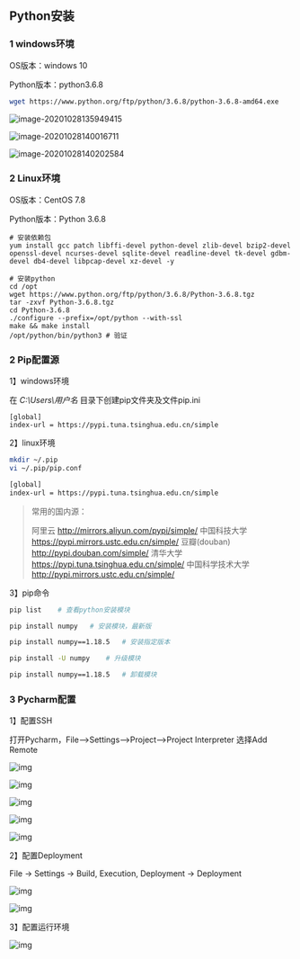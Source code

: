 ## Python安装

### 1 windows环境

OS版本：windows 10

Python版本：python3.6.8

```bash
wget https://www.python.org/ftp/python/3.6.8/python-3.6.8-amd64.exe
```

![image-20201028135949415](D:\Notes\Python\image\image-20201028135949415.png)

![image-20201028140016711](D:\Notes\Python\image\image-20201028140016711.png)

![image-20201028140202584](D:\Notes\Python\image\image-20201028140202584.png)





### 2 Linux环境

OS版本：CentOS 7.8

Python版本：Python 3.6.8

```shell
# 安装依赖包
yum install gcc patch libffi-devel python-devel zlib-devel bzip2-devel openssl-devel ncurses-devel sqlite-devel readline-devel tk-devel gdbm-devel db4-devel libpcap-devel xz-devel -y
```

```shell
# 安装python
cd /opt
wget https://www.python.org/ftp/python/3.6.8/Python-3.6.8.tgz
tar -zxvf Python-3.6.8.tgz
cd Python-3.6.8
./configure --prefix=/opt/python --with-ssl
make && make install
/opt/python/bin/python3 # 验证
```



### 2 Pip配置源

1】windows环境

在 *C:\Users\用户名* 目录下创建pip文件夹及文件pip.ini

```
[global]
index-url = https://pypi.tuna.tsinghua.edu.cn/simple
```

2】linux环境

```bash
mkdir ~/.pip
vi ~/.pip/pip.conf
```

```bash
[global]
index-url = https://pypi.tuna.tsinghua.edu.cn/simple
```

>常用的国内源：
>
>阿里云 http://mirrors.aliyun.com/pypi/simple/
>中国科技大学 https://pypi.mirrors.ustc.edu.cn/simple/
>豆瓣(douban) http://pypi.douban.com/simple/
>清华大学 https://pypi.tuna.tsinghua.edu.cn/simple/
>中国科学技术大学 http://pypi.mirrors.ustc.edu.cn/simple/

3】pip命令

```bash
pip list	# 查看python安装模块

pip install numpy	# 安装模块，最新版

pip install numpy==1.18.5	# 安装指定版本

pip install -U numpy	# 升级模块

pip install numpy==1.18.5	# 卸载模块
```



### 3 Pycharm配置

1】配置SSH

打开Pycharm，File—>Settings—>Project—>Project Interpreter 选择Add Remote

![img](D:\Notes\Python\image\20200928102928794.png)

![img](D:\Notes\Python\image\2020092810311593.png)

![img](D:\Notes\Python\image\20200928103322216.png)

![img](D:\Notes\Python\image\20201013155330944.png)

![img](D:\Notes\Python\image\20201013155427640.png)



2】配置Deployment

File -> Settings -> Build, Execution, Deployment -> Deployment

![img](D:\Notes\Python\image\2020092810350966.png)

![img](D:\Notes\Python\image\20200928103606937.png)



3】配置运行环境

![img](D:\Notes\Python\image\20201014113642195.png)